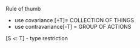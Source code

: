  Rule of thumb
 - use covariance [+T]= COLLECTION OF THINGS
 - use contravariance[-T] = GROUP OF ACTIONS

[S <: T] - type restriction